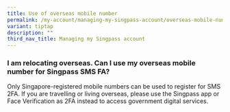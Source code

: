 ```yaml
---
title: Use of overseas mobile number
permalink: /my-account/managing-my-singpass-account/overseas-mobile-number/
variant: tiptap
description: ""
third_nav_title: Managing my Singpass account
---
```

<h3>I am relocating overseas. Can I use my overseas mobile number for Singpass SMS FA?</h3>
<p>Only Singapore-registered mobile numbers can be used to register for SMS
2FA. If you are travelling or living overseas, please use the Singpass
app or Face Verification as 2FA instead to access government digital services.</p>
<p></p>